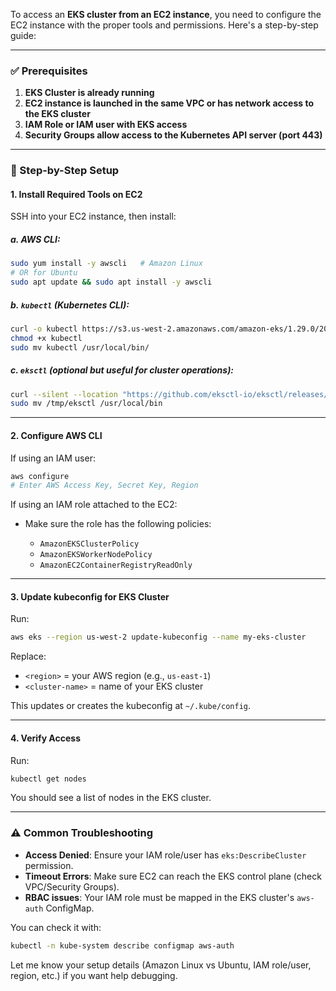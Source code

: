 To access an **EKS cluster from an EC2 instance**, you need to configure the EC2 instance with the proper tools and permissions. Here's a step-by-step guide:

---

### ✅ Prerequisites

1. **EKS Cluster is already running**
2. **EC2 instance is launched in the same VPC or has network access to the EKS cluster**
3. **IAM Role or IAM user with EKS access**
4. **Security Groups allow access to the Kubernetes API server (port 443)**

---

### 🧰 Step-by-Step Setup

#### 1. **Install Required Tools on EC2**

SSH into your EC2 instance, then install:

##### a. AWS CLI:

```bash
sudo yum install -y awscli   # Amazon Linux
# OR for Ubuntu
sudo apt update && sudo apt install -y awscli
```

##### b. `kubectl` (Kubernetes CLI):

```bash
curl -o kubectl https://s3.us-west-2.amazonaws.com/amazon-eks/1.29.0/2024-05-10/bin/linux/amd64/kubectl
chmod +x kubectl
sudo mv kubectl /usr/local/bin/
```

##### c. `eksctl` (optional but useful for cluster operations):

```bash
curl --silent --location "https://github.com/eksctl-io/eksctl/releases/latest/download/eksctl_Linux_amd64.tar.gz" | tar xz -C /tmp
sudo mv /tmp/eksctl /usr/local/bin
```

---

#### 2. **Configure AWS CLI**

If using an IAM user:

```bash
aws configure
# Enter AWS Access Key, Secret Key, Region
```

If using an IAM role attached to the EC2:

* Make sure the role has the following policies:

  * `AmazonEKSClusterPolicy`
  * `AmazonEKSWorkerNodePolicy`
  * `AmazonEC2ContainerRegistryReadOnly`

---

#### 3. **Update kubeconfig for EKS Cluster**

Run:

```bash
aws eks --region us-west-2 update-kubeconfig --name my-eks-cluster
```

Replace:

* `<region>` = your AWS region (e.g., `us-east-1`)
* `<cluster-name>` = name of your EKS cluster

This updates or creates the kubeconfig at `~/.kube/config`.

---

#### 4. **Verify Access**

Run:

```bash
kubectl get nodes
```

You should see a list of nodes in the EKS cluster.

---

### ⚠️ Common Troubleshooting

* **Access Denied**: Ensure your IAM role/user has `eks:DescribeCluster` permission.
* **Timeout Errors**: Make sure EC2 can reach the EKS control plane (check VPC/Security Groups).
* **RBAC issues**: Your IAM role must be mapped in the EKS cluster's `aws-auth` ConfigMap.

You can check it with:

```bash
kubectl -n kube-system describe configmap aws-auth
```

Let me know your setup details (Amazon Linux vs Ubuntu, IAM role/user, region, etc.) if you want help debugging.
